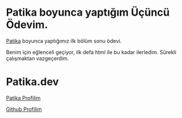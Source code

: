 # Patika boyunca yaptığım Üçüncü Ödevim.

[Patika](https://www.patika.dev/tr) boyunca yaptığımız ilk bölüm sonu ödevi.

Benim için eğlenceli geçiyor, ilk defa html ile bu kadar ilerledim. Sürekli çalışmaktan vazgeçerdim.

# Patika.dev

[Patika Profilim](https://app.patika.dev/nobran)

[Github Profilim](https://github.com/NizMucahit)
